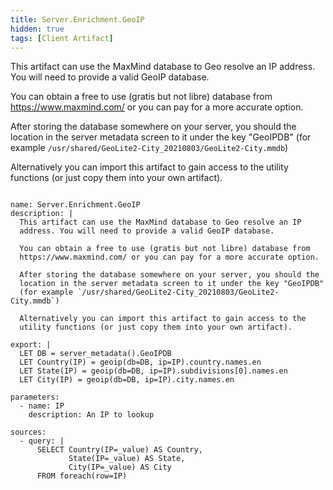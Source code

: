 ```yaml
---
title: Server.Enrichment.GeoIP
hidden: true
tags: [Client Artifact]
---
```


This artifact can use the MaxMind database to Geo resolve an IP
address. You will need to provide a valid GeoIP database.

You can obtain a free to use (gratis but not libre) database from
https://www.maxmind.com/ or you can pay for a more accurate option.

After storing the database somewhere on your server, you should the
location in the server metadata screen to it under the key "GeoIPDB"
(for example `/usr/shared/GeoLite2-City_20210803/GeoLite2-City.mmdb`)

Alternatively you can import this artifact to gain access to the
utility functions (or just copy them into your own artifact).


<pre><code class="language-yaml">
name: Server.Enrichment.GeoIP
description: |
  This artifact can use the MaxMind database to Geo resolve an IP
  address. You will need to provide a valid GeoIP database.

  You can obtain a free to use (gratis but not libre) database from
  https://www.maxmind.com/ or you can pay for a more accurate option.

  After storing the database somewhere on your server, you should the
  location in the server metadata screen to it under the key &quot;GeoIPDB&quot;
  (for example `/usr/shared/GeoLite2-City_20210803/GeoLite2-City.mmdb`)

  Alternatively you can import this artifact to gain access to the
  utility functions (or just copy them into your own artifact).

export: |
  LET DB = server_metadata().GeoIPDB
  LET Country(IP) = geoip(db=DB, ip=IP).country.names.en
  LET State(IP) = geoip(db=DB, ip=IP).subdivisions[0].names.en
  LET City(IP) = geoip(db=DB, ip=IP).city.names.en

parameters:
  - name: IP
    description: An IP to lookup

sources:
  - query: |
      SELECT Country(IP=_value) AS Country,
             State(IP=_value) AS State,
             City(IP=_value) AS City
      FROM foreach(row=IP)

</code></pre>

